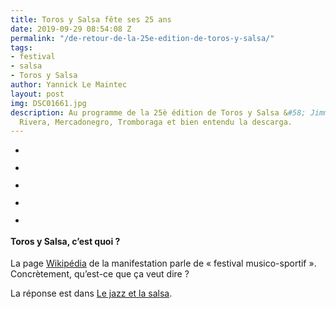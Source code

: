```yaml
---
title: Toros y Salsa fête ses 25 ans
date: 2019-09-29 08:54:08 Z
permalink: "/de-retour-de-la-25e-edition-de-toros-y-salsa/"
tags:
- festival
- salsa
- Toros y Salsa
author: Yannick Le Maintec
layout: post
img: DSC01661.jpg
description: Au programme de la 25è édition de Toros y Salsa &#58; Jimmy Bosch, Moncho
  Rivera, Mercadonegro, Tromboraga et bien entendu la descarga.
---
```


<ul class="wp-block-gallery columns-3 is-cropped">
  <li class="blocks-gallery-item">
    <figure><a href="http://lemaintec.fr/wp-content/uploads/2019/09/DSC01661-1024x731.jpg"><img src="http://lemaintec.fr/wp-content/uploads/2019/09/DSC01661-1024x731.jpg" alt="" data-id="269" data-link="http://lemaintec.fr/?attachment_id=269" class="wp-image-269" srcset="http://lemaintec.fr/wp-content/uploads/2019/09/DSC01661-1024x731.jpg 1024w, http://lemaintec.fr/wp-content/uploads/2019/09/DSC01661-300x214.jpg 300w, http://lemaintec.fr/wp-content/uploads/2019/09/DSC01661-768x548.jpg 768w, http://lemaintec.fr/wp-content/uploads/2019/09/DSC01661-750x536.jpg 750w, http://lemaintec.fr/wp-content/uploads/2019/09/DSC01661.jpg 1280w" sizes="(max-width: 1024px) 100vw, 1024px" /></a></figure>
  </li>
  <li class="blocks-gallery-item">
    <figure><a href="http://lemaintec.fr/wp-content/uploads/2019/09/DSC01786-1024x768.jpg"><img src="http://lemaintec.fr/wp-content/uploads/2019/09/DSC01786-1024x768.jpg" alt="" data-id="270" data-link="http://lemaintec.fr/?attachment_id=270" class="wp-image-270" srcset="http://lemaintec.fr/wp-content/uploads/2019/09/DSC01786-1024x768.jpg 1024w, http://lemaintec.fr/wp-content/uploads/2019/09/DSC01786-300x225.jpg 300w, http://lemaintec.fr/wp-content/uploads/2019/09/DSC01786-768x576.jpg 768w, http://lemaintec.fr/wp-content/uploads/2019/09/DSC01786-750x563.jpg 750w, http://lemaintec.fr/wp-content/uploads/2019/09/DSC01786.jpg 1280w" sizes="(max-width: 1024px) 100vw, 1024px" /></a></figure>
  </li>
  <li class="blocks-gallery-item">
    <figure><a href="http://lemaintec.fr/wp-content/uploads/2019/09/DSC02066-1024x731.jpg"><img src="http://lemaintec.fr/wp-content/uploads/2019/09/DSC02066-1024x731.jpg" alt="" data-id="271" data-link="http://lemaintec.fr/?attachment_id=271" class="wp-image-271" srcset="http://lemaintec.fr/wp-content/uploads/2019/09/DSC02066-1024x731.jpg 1024w, http://lemaintec.fr/wp-content/uploads/2019/09/DSC02066-300x214.jpg 300w, http://lemaintec.fr/wp-content/uploads/2019/09/DSC02066-768x548.jpg 768w, http://lemaintec.fr/wp-content/uploads/2019/09/DSC02066-750x536.jpg 750w, http://lemaintec.fr/wp-content/uploads/2019/09/DSC02066.jpg 1280w" sizes="(max-width: 1024px) 100vw, 1024px" /></a></figure>
  </li>
  <li class="blocks-gallery-item">
    <figure><a href="http://lemaintec.fr/wp-content/uploads/2019/09/DSC02267-1024x614.jpg"><img src="http://lemaintec.fr/wp-content/uploads/2019/09/DSC02267-1024x614.jpg" alt="" data-id="272" data-link="http://lemaintec.fr/?attachment_id=272" class="wp-image-272" srcset="http://lemaintec.fr/wp-content/uploads/2019/09/DSC02267-1024x614.jpg 1024w, http://lemaintec.fr/wp-content/uploads/2019/09/DSC02267-300x180.jpg 300w, http://lemaintec.fr/wp-content/uploads/2019/09/DSC02267-768x461.jpg 768w, http://lemaintec.fr/wp-content/uploads/2019/09/DSC02267-750x450.jpg 750w, http://lemaintec.fr/wp-content/uploads/2019/09/DSC02267.jpg 1280w" sizes="(max-width: 1024px) 100vw, 1024px" /></a></figure>
  </li>
  <li class="blocks-gallery-item">
    <figure><a href="http://lemaintec.fr/wp-content/uploads/2019/09/DSC02538-1024x576.jpg"><img src="http://lemaintec.fr/wp-content/uploads/2019/09/DSC02538-1024x576.jpg" alt="" data-id="273" data-link="http://lemaintec.fr/?attachment_id=273" class="wp-image-273" srcset="http://lemaintec.fr/wp-content/uploads/2019/09/DSC02538-1024x576.jpg 1024w, http://lemaintec.fr/wp-content/uploads/2019/09/DSC02538-300x169.jpg 300w, http://lemaintec.fr/wp-content/uploads/2019/09/DSC02538-768x432.jpg 768w, http://lemaintec.fr/wp-content/uploads/2019/09/DSC02538-750x422.jpg 750w, http://lemaintec.fr/wp-content/uploads/2019/09/DSC02538.jpg 1280w" sizes="(max-width: 1024px) 100vw, 1024px" /></a></figure>
  </li>
</ul>



#### **Toros y Salsa, c’est quoi ?**

La page [Wikipédia](https://fr.wikipedia.org/wiki/Toros_y_Salsa) de la manifestation parle de «&nbsp;festival musico-sportif&nbsp;». Concrètement, qu’est-ce que ça veut dire ?

La réponse est dans [Le jazz et la salsa](https://www.lemonde.fr/le-jazz-et-la-salsa/article/2019/09/24/toros-y-salsa-entretient-la-flamme-de-la-salsa-depuis-25-ans_6012854_5324427.html).
